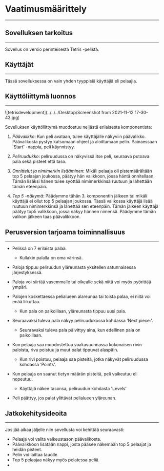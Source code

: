 # Vaatimusmäärittely 
_____________________

## Sovelluksen tarkoitus

--------------------------------------

Sovellus on versio perinteisestä Tetris -pelistä. 

## Käyttäjät
_______________________________________________________

Tässä sovelluksessa on vain yhden tyyppisiä käyttäjiä eli pelaajia.

## Käyttöliittymä luonnos
________________________________

![tetrisdevelopment](../../../Desktop/Screenshot from 2021-11-12 17-30-43.jpg)

Sovelluksen käyttöliittymä muodostuu neljästä erilaisesta komponentista:

1. *Päävalikko*: Kun peli avataan, tulee käyttäjälle näkyviin päävalikko. Päävalikosta pystyy katsomaan ohjeet ja aloittamaan pelin. 
Painaessaan 'Start' -nappia, peli käynnistyy. 


2. *Peliruudukko*: peliruudussa on näkyvissä itse peli, seuraava putoava pala sekä pisteet että taso.


3. *Onnittelut ja nimimerkin lisääminen*: Mikäli pelaaja oli pistemäärältään top 5 pelaajan joukossa, päätyy hän valikkoon, jossa häntä onnitellaan. 
Tämän lisäksi hänen tulee syöttää nimimerkkinsä ruutuun ja lähettään tämän eteenpäin.


4. *Top 5 -näkymä*: Päädymme tähän 3. komponentin jälkeen tai mikäli käyttäjä ei ollut top 5 pelaajan joukossa.
Tässä valikossa käyttäjä lisää ruutuun nimimerkkinsä ja lähettää sen eteenpäin.
Tämän jälkeen käyttäjä päätyy top5 valikkoon, jossa näkyy hännen nimensä.
Päädymme tämän valikon jälkeen taas päävalikkoon.

## Perusversion tarjoama toiminnallisuus
___________________________________
 * Pelissä on 7 erilaista palaa. 
   * Kullakin palalla on oma värinsä.


 * Paloja tippuu peliruudun yläreunasta yksitellen satunnaisessa järjestyksessä.


 * Paloja voi siirtää vasemmalle tai oikealle sekä niitä voi myös pyörittää ympäri.


 * Palojen koskettaessa pelialueen alareunaa tai toista palaa, ei niitä voi enää liikuttaa. 
   * Kun pala on paikoillaan, yläreunasta tippuu uusi pala. 
 

 * Seuraavaksi tuleva pala näkyy peliruudukossa kohdassa 'Next piece:'.
   * Seuraavaksi tuleva pala päivittyy aina, kun edellinen pala on paikoillaan.
 

 * Kun pelaaja saa muodostettua vaakasuunnassa kokonaisen rivin paloista, rivu poistuu ja muut palat tippuvat alaspäin.
   * Kun rivi poistuu, pelaaja saa pisteitä, jotka näkyvät peliruudussa kohdassa 'Points'.
   

 * Kun pelaaja on saanut tietyn määrän pisteitä, peli vaikeutuu eli nopeutuu. 
   * Käyttäjä näkee tasonsa, peliruudun kohdasta 'Levels'


 * Peli päättyy, jos palat ylittävät pelialueen yläreunan.


## Jatkokehitysideoita
____________________________________________________

Jos jää aikaa jäljelle niin sovellusta voi kehittää seuraavasti:

* Pelaaja voi valita vaikeustason päävalikosta.
* Päävalikkoon lisätään nappi, josta pääsee näkemään top 5 pelaajat ja heidän pisteet.
* Pelin voi laittaa tauolle.
* Top 5 pelaajaa näkyy myös pelatessa peliä.
* 
